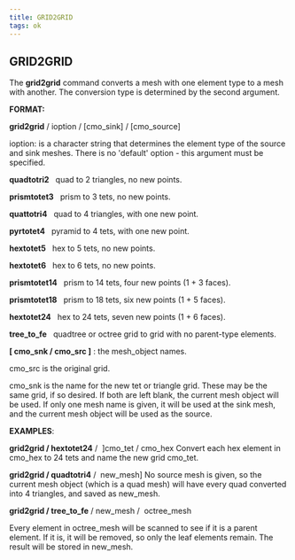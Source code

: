 ```yaml
---
title: GRID2GRID
tags: ok
---
```


GRID2GRID
---------

The **grid2grid** command converts a mesh with one element
type to a mesh with another. The conversion type is determined by the
second argument.

**FORMAT:**

 **grid2grid** / ioption / [cmo\_sink] / [cmo\_source]

ioption: is a character string that determines the element type of the
source and sink meshes. There is no 'default' option - this argument
must be specified.

 **quadtotri2**   quad to 2 triangles, no new points.

 **prismtotet3**   prism to 3 tets, no new points.

 **quattotri4**   quad to 4 triangles, with one new point.

 **pyrtotet4**   pyramid to 4 tets, with one new point.

 **hextotet5**   hex to 5 tets, no new points.

 **hextotet6**   hex to 6 tets, no new points.

 **prismtotet14**   prism to 14 tets, four new points (1 + 3 faces).

 **prismtotet18**   prism to 18 tets, six new points (1 + 5 faces).

 **hextotet24**   hex to 24 tets, seven new points (1 + 6 faces).

 **tree\_to\_fe**   quadtree or octree grid to grid with no parent-type elements.

**[ cmo\_snk / cmo\_src ]** : the mesh\_object names. 

cmo\_src is the original grid. 

cmo\_snk is the name for the new tet or triangle grid. These may be the same grid, if so desired. If both are left blank, the current mesh object will be used. If only one mesh name
is given, it will be used at the sink mesh, and the current mesh object will be used as the source.

**EXAMPLES**:

 **grid2grid / hextotet24** /  ]cmo\_tet
 / cmo\_hex
 Convert each hex element in cmo\_hex to 24 tets and name the new grid
 cmo\_tet.
 
 
 **grid2grid / quadtotri4** /  new\_mesh]
 No source mesh is given, so the current mesh object (which is a quad
 mesh) will have every quad converted into 4 triangles, and saved as
 new\_mesh.
 
 **grid2grid / tree\_to\_fe** / new\_mesh /  octree\_mesh
 
 Every element in octree\_mesh will be scanned to see if it is a parent
 element. If it is, it will be removed, so only the leaf elements
 remain. The result will be stored in new\_mesh.

